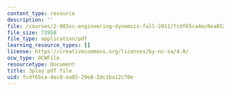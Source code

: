 ```yaml
---
content_type: resource
description: ''
file: /courses/2-003sc-engineering-dynamics-fall-2011/fcdf65ca4ec0ea8529e82dc1ba12c70e_3F4wlYR_3h8.pdf
file_size: 73958
file_type: application/pdf
learning_resource_types: []
license: https://creativecommons.org/licenses/by-nc-sa/4.0/
ocw_type: OCWFile
resourcetype: Document
title: 3play pdf file
uid: fcdf65ca-4ec0-ea85-29e8-2dc1ba12c70e
---
```

